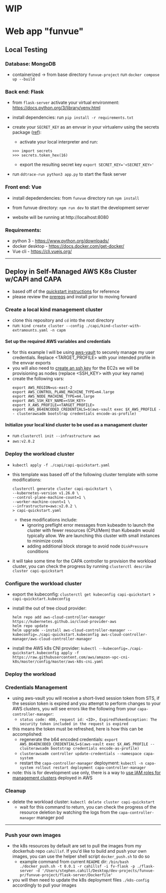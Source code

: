 # WIP
# Web app "funvue"


## Local Testing

### Database: MongoDB
* containerized -> from base directory `funvue-project` run `docker compose up --build`

### Back end: Flask
* from `flask-server` activate your virtual environment: https://docs.python.org/3/library/venv.html

* install dependencies: run `pip install -r requirements.txt` 

* create your `SECRET_KEY` as an envvar in your virtualenv using the secrets package ([ref](https://www.bacancytechnology.com/blog/flask-jwt-authentication)):
  - activate your local interpreter and run:
  ```
  >>> import secrets
  >>> secrets.token_hex(16)
  ```
  - export the resulting secret key `export SECRET_KEY='<SECRET_KEY>'`



* run `ddtrace-run python3 app.py` to start the flask server

### Front end: Vue
* install depedendencies: from `funvue` directory run `npm install`

* from funvue directory: `npm run dev` to start the development server

* website will be running at http://localhost:8080

### Requirements: 
* python 3 - https://www.python.org/downloads/
* docker desktop - https://docs.docker.com/get-docker/
* Vue cli - https://cli.vuejs.org/

--- 
## Deploy in Self-Managed AWS K8s Cluster w/CAPI and CAPA
- based off of the [quickstart instructions](https://cluster-api.sigs.k8s.io/user/quick-start.html) for reference
- please review the [prereqs](https://cluster-api.sigs.k8s.io/user/quick-start.html#common-prerequisites) and install prior to moving forward 

### Create a local kind management cluster
- clone this repository and `cd` into the root directory
- run: `kind create cluster --config ./capi/kind-cluster-with-extramounts.yaml -n capm`

#### Set up the required AWS variables and credentials
- for this example I will be using [aws-vault](https://github.com/99designs/aws-vault) to securely manage my user credentials.  Replace <TARGET_PROFILE> with your intended profile in the envvar exports
- you will also need to [create an ssh key](https://cluster-api-aws.sigs.k8s.io/topics/using-clusterawsadm-to-fulfill-prerequisites.html#create-a-new-key-pair) for the EC2s we will be provisioning as nodes (replace <SSH_KEY> with your key name)
- create the following vars:
  ```
  export AWS_REGION=us-east-2
  export AWS_CONTROL_PLANE_MACHINE_TYPE=m4.large
  export AWS_NODE_MACHINE_TYPE=m4.large
  export AWS_SSH_KEY_NAME=<SSH_KEY>
  export X_AWS_PROFILE=<TARGET_PROFILE>
  export AWS_B64ENCODED_CREDENTIALS=$(aws-vault exec $X_AWS_PROFILE -- clusterawsadm bootstrap credentials encode-as-profile)
  ```

#### Initialize your local kind cluster to be used as a managament cluster
- run `clusterctl init --infrastructure aws`
- `aws:v2.0.2`
### Deploy the workload cluster
- `kubectl apply -f ./capi/capi-quickstart.yaml`

- this template was based off of the following cluster template with some modifications:
  ```
  clusterctl generate cluster capi-quickstart \
  --kubernetes-version v1.26.0 \
  --control-plane-machine-count=1 \
  --worker-machine-count=1 \
  --infrastructure=aws:v2.0.2 \
  > capi-quickstart.yaml
  ```
  - these modifications include:
    - ignoring preflight error messages from kubeadm to launch the cluster with fewer resources (CPU/Mem) than Kubeadm would typically allow.  We are launching this cluster with small instances to minimize costs
    - adding additional block storage to avoid node `DiskPressure` conditions
- it will take some time for the CAPA controller to provision the workload cluster, you can check the progress by running `clusterctl describe cluster capi-quickstart` 
### Configure the workload cluster
- export the kubeconfig: `clusterctl get kubeconfig capi-quickstart > capi-quickstart.kubeconfig`
- install the out of tree cloud provider:
  ```
  helm repo add aws-cloud-controller-manager https://kubernetes.github.io/cloud-provider-aws
  helm repo update
  helm upgrade --install aws-cloud-controller-manager --kubeconfig=./capi-quickstart.kubeconfig aws-cloud-controller-manager/aws-cloud-controller-manager
  ```

- install the AWS k8s CNI provider: `kubectl --kubeconfig=./capi-quickstart.kubeconfig apply -f https://raw.githubusercontent.com/aws/amazon-vpc-cni-k8s/master/config/master/aws-k8s-cni.yaml`

### Deploy the workload

### Credentials Management
- using aws-vault you will receive a short-lived session token from STS, if the session token is expired and you attempt to perform changes to your AWS clusters, you will see errors like the following from your `capa-controller-manager`:
  - `status code: 400, request id: <ID>, ExpiredTokenException: The security token included in the request is expired`
- this means the token must be refreshed, here is how this can be accomplished:
  - regenerate the b64 encoded credentials: `export AWS_B64ENCODED_CREDENTIALS=$(aws-vault exec $X_AWS_PROFILE -- clusterawsadm bootstrap credentials encode-as-profile)`
  - `clusterawsadm controller update-credentials --namespace capa-system`
  - restart the `capa-controller-manager` deployment: `kubectl -n capa-system rollout restart deployment capa-controller-manager`
- note: this is for development use only, there is a way to [use IAM roles for management clusters](https://cluster-api-aws.sigs.k8s.io/topics/using-iam-roles-in-mgmt-cluster.html?highlight=credentials%20managemen#using-iam-roles-in-management-cluster-instead-of-aws-credentials) deployed in AWS

### Cleanup
- delete the workload cluster: `kubectl delete cluster capi-quickstart`
  - wait for this command to return, you can check the progress of the resource deletion by watching the logs from the `capa-controller-manager` manager pod
---
### Push your own images
- the k8s resources by default are set to pull the images from my dockerhub repo `cahillsf`.  If you'd like to build and push your own images, you can use the helper shell script `docker_push.sh` to do so
  - example command from current `README` dir: `/bin/bash ./docker_push.sh -t 0.0.1 -r cahillsf -i fv-flask -p ./flask-server -d '/Users/stephen.cahill/Desktop/dev-projects/funvue-pr/funvue-project/flask-server/Dockerfile'`
- you will then need to update the k8s deployment files `./k8s-config` accordingly to pull your images